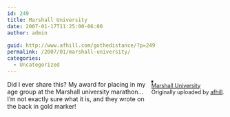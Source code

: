 ```yaml
---
id: 249
title: Marshall University
date: 2007-01-17T11:25:00-06:00
author: admin
  
guid: http://www.afhill.com/gothedistance/?p=249
permalink: /2007/01/marshall-university/
categories:
  - Uncategorized
---
```

<div style="float: right; margin-left: 10px; margin-bottom: 10px;">
  <a href="http://www.flickr.com/photos/65684126@N00/354177918/" title="photo sharing"><img src="http://farm1.static.flickr.com/153/354177918_c146bc2ba0_m.jpg" alt="" style="border: solid 2px #000000;" /></a> <br /> <span style="font-size: 0.9em; margin-top: 0px;"> <a href="http://www.flickr.com/photos/65684126@N00/354177918/">Marshall University</a> <br /> Originally uploaded by <a href="http://www.flickr.com/people/65684126@N00/">afhill</a>. </span>
</div>

Did I ever share this? My award for placing in my age group at the Marshall university marathon&#8230; I&#8217;m not exactly sure what it is, and they wrote on the back in gold marker!<br clear="all" />